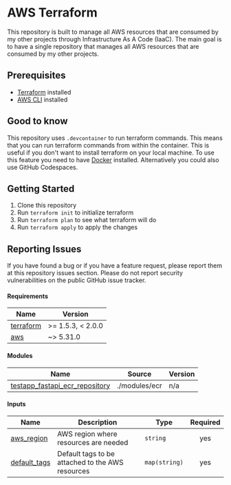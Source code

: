 # AWS Terraform

This repository is built to manage all AWS resources that are consumed by my other projects through Infrastructure As A Code (IaaC). The main goal is to have a single repository that manages all AWS resources that are consumed by my other projects.

## Prerequisites

- [Terraform](https://www.terraform.io/downloads.html) installed
- [AWS CLI](https://docs.aws.amazon.com/cli/latest/userguide/cli-chap-install.html) installed

## Good to know

This repository uses `.devcontainer` to run terraform commands. This means that you can run terraform commands from within the container. This is useful if you don't want to install terraform on your local machine. To use this feature you need to have [Docker](https://www.docker.com/products/docker-desktop) installed. Alternatively you could also use GitHub Codespaces.

## Getting Started

1. Clone this repository
2. Run `terraform init` to initialize terraform
3. Run `terraform plan` to see what terraform will do
4. Run `terraform apply` to apply the changes


## Reporting Issues

If you have found a bug or if you have a feature request, please report them at this repository issues section. Please do not report security vulnerabilities on the public GitHub issue tracker.

<!-- BEGIN_TF_DOCS -->
#### Requirements

| Name | Version |
|------|---------|
| <a name="requirement_terraform"></a> [terraform](#requirement_terraform) | >= 1.5.3, < 2.0.0 |
| <a name="requirement_aws"></a> [aws](#requirement_aws) | ~> 5.31.0 |

#### Modules

| Name | Source | Version |
|------|--------|---------|
| <a name="module_testapp_fastapi_ecr_repository"></a> [testapp_fastapi_ecr_repository](#module_testapp_fastapi_ecr_repository) | ./modules/ecr | n/a |

#### Inputs

| Name | Description | Type | Required |
|------|-------------|------|:--------:|
| <a name="input_aws_region"></a> [aws_region](#input_aws_region) | AWS region where resources are needed | `string` | yes |
| <a name="input_default_tags"></a> [default_tags](#input_default_tags) | Default tags to be attached to the AWS resources | `map(string)` | yes |

<!-- END_TF_DOCS -->
